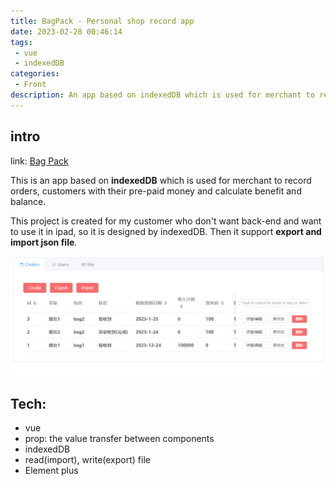 ```yaml
---
title: BagPack - Personal shop record app
date: 2023-02-28 00:46:14
tags:
 - vue
 - indexedDB
categories:
 - Front
description: An app based on indexedDB which is used for merchant to record orders, customers with their pre-paid money and calculate benefit and balance.
---
```


## intro

link: [Bag Pack](https://www.liuyifei.tech/BagPack/)

This is an app based on **indexedDB** which is used for merchant to record orders, customers with their pre-paid money and calculate benefit and balance.

This project is created for my customer who don't want back-end and want to use it in ipad, so it is designed by indexedDB. Then it support **export and import json file**.

![](attachments/BagPack个人商铺/2023-02-27-18-26-31.png)

## Tech:
* vue
* prop: the value transfer between components
* indexedDB
* read(import), write(export) file
* Element plus